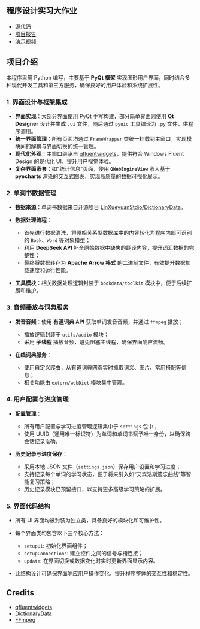 ## 程序设计实习大作业

- [源代码](/src/main.py)
- [项目报告](/81-作业报告.pdf)
- [演示视频](/81-演示.mp4)

## 项目介绍

本程序采用 Python 编写，主要基于 **PyQt 框架** 实现图形用户界面，同时结合多种现代开发工具和第三方服务，确保良好的用户体验和系统扩展性。

### 1. 界面设计与框架集成

* **界面实现**：大部分界面使用 PyQt 手写构建，部分简单界面则使用 **Qt Designer** 设计并生成 `.ui` 文件，随后通过 `pyuic` 工具编译为 `.py` 文件，供程序调用。
* **统一界面管理**：所有页面均通过 `FrameWrapper` 类统一挂载到主窗口，实现模块间的解耦与界面切换的统一管理。
* **现代化外观**：主窗口继承自 [qfluentwidgets](https://github.com/zhiyiYo/PyQt-Fluent-Widgets)，提供符合 Windows Fluent Design 的现代化 UI，提升用户视觉体验。
* **复杂界面嵌套**：如“统计信息”页面，使用 **`QWebEngineView`** 嵌入基于 **pyecharts** 渲染的交互式图表，实现高质量的数据可视化展示。

### 2. 单词书数据管理

* **数据来源**：单词书数据来自开源项目 [LinXueyuanStdio/DictionaryData](https://github.com/LinXueyuanStdio/DictionaryData)。
* **数据处理流程**：

  * 首先进行数据清洗，将原始关系型数据库中的内容转化为程序内部可识别的 `Book`、`Word` 等对象模型；
  * 利用 **DeepSeek API** 补全原始数据中缺失的翻译内容，提升词汇数据的完整性；
  * 最终将数据转存为 **Apache Arrow 格式** 的二进制文件，有效提升数据加载速度和运行性能。
* **工具模块**：相关数据处理逻辑封装于 `bookdata/toolkit` 模块中，便于后续扩展和维护。

### 3. 音频播放与词典服务

* **发音音频**：使用 **有道词典 API** 获取单词发音音频，并通过 `ffmpeg` 播放；

  * 播放逻辑封装于 `utils/audio` 模块；
  * 采用 **子线程** 播放音频，避免阻塞主线程，确保界面响应流畅。
* **在线词典服务**：

  * 使用自定义爬虫，从有道词典网页实时抓取词义、图片、常用搭配等信息；
  * 相关功能由 `extern/webDict` 模块集中管理。

### 4. 用户配置与进度管理

* **配置管理**：

  * 所有用户配置与学习进度管理逻辑集中于 `settings` 包中；
  * 使用 UUID（通用唯一标识符）为单词和单词书赋予唯一身份，以确保跨会话记录准确。
* **历史记录与进度保存**：

  * 采用本地 JSON 文件（`settings.json`）保存用户设置和学习进度；
  * 支持记录每个单词的学习状态，便于将来引入如“艾宾浩斯遗忘曲线”等智能复习策略；
  * 历史记录模块已预留接口，以支持更多高级学习策略的扩展。

### 5. 界面代码结构

* 所有 UI 界面均被封装为独立类，具备良好的模块化和可维护性。
* 每个界面类均包含以下三个核心方法：

  * `setupUi`: 初始化界面组件；
  * `setupConnections`: 建立控件之间的信号与槽连接；
  * `update`: 在界面切换或数据变化时实时更新界面显示内容。
* 此结构设计可确保界面响应用户操作变化，提升程序整体的交互性和稳定性。


## Credits

- [qfluentwidgets](https://qfluentwidgets.com/)
- [DictionaryData](https://github.com/LinXueyuanStdio/DictionaryData)
- [FFmpeg](https://ffmpeg.org/)